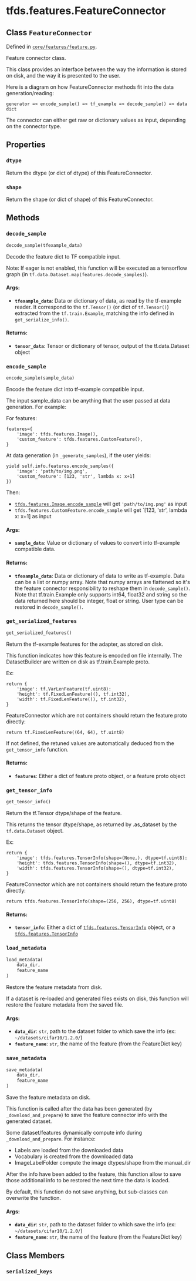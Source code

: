 <div itemscope itemtype="http://developers.google.com/ReferenceObject">
<meta itemprop="name" content="tfds.features.FeatureConnector" />
<meta itemprop="path" content="Stable" />
<meta itemprop="property" content="dtype"/>
<meta itemprop="property" content="shape"/>
<meta itemprop="property" content="decode_sample"/>
<meta itemprop="property" content="encode_sample"/>
<meta itemprop="property" content="get_serialized_features"/>
<meta itemprop="property" content="get_tensor_info"/>
<meta itemprop="property" content="load_metadata"/>
<meta itemprop="property" content="save_metadata"/>
<meta itemprop="property" content="serialized_keys"/>
</div>

# tfds.features.FeatureConnector

## Class `FeatureConnector`





Defined in [`core/features/feature.py`](https://github.com/tensorflow/datasets/tree/master/tensorflow_datasets/core/features/feature.py).

Feature connector class.

This class provides an interface between the way the information is stored
on disk, and the way it is presented to the user.

Here is a diagram on how FeatureConnector methods fit into the data
generation/reading:

```
generator => encode_sample() => tf_example => decode_sample() => data dict
```

The connector can either get raw or dictionary values as input, depending on
the connector type.

## Properties

<h3 id="dtype"><code>dtype</code></h3>

Return the dtype (or dict of dtype) of this FeatureConnector.

<h3 id="shape"><code>shape</code></h3>

Return the shape (or dict of shape) of this FeatureConnector.



## Methods

<h3 id="decode_sample"><code>decode_sample</code></h3>

``` python
decode_sample(tfexample_data)
```

Decode the feature dict to TF compatible input.

Note: If eager is not enabled, this function will be executed as a
tensorflow graph (in `tf.data.Dataset.map(features.decode_samples)`).

#### Args:

* <b>`tfexample_data`</b>: Data or dictionary of data, as read by the tf-example
    reader. It correspond to the `tf.Tensor()` (or dict of `tf.Tensor()`)
    extracted from the `tf.train.Example`, matching the info defined in
    `get_serialize_info()`.


#### Returns:

* <b>`tensor_data`</b>: Tensor or dictionary of tensor, output of the tf.data.Dataset
    object

<h3 id="encode_sample"><code>encode_sample</code></h3>

``` python
encode_sample(sample_data)
```

Encode the feature dict into tf-example compatible input.

The input sample_data can be anything that the user passed at data
generation. For example:

For features:

```
features={
    'image': tfds.features.Image(),
    'custom_feature': tfds.features.CustomFeature(),
}
```

At data generation (in `_generate_samples`), if the user yields:

```
yield self.info.features.encode_samples({
    'image': 'path/to/img.png',
    'custom_feature': [123, 'str', lambda x: x+1]
})
```

Then:

 * <a href="../../tfds/features/Image.md#encode_sample"><code>tfds.features.Image.encode_sample</code></a> will get `'path/to/img.png'` as input
 * `tfds.features.CustomFeature.encode_sample` will get `[123, 'str',
   lambda x: x+1] as input

#### Args:

* <b>`sample_data`</b>: Value or dictionary of values to convert into tf-example
    compatible data.


#### Returns:

* <b>`tfexample_data`</b>: Data or dictionary of data to write as tf-example. Data
    can be a list or numpy array.
    Note that numpy arrays are flattened so it's the feature connector
    responsibility to reshape them in `decode_sample()`.
    Note that tf.train.Example only supports int64, float32 and string so
    the data returned here should be integer, float or string. User type
    can be restored in `decode_sample()`.

<h3 id="get_serialized_features"><code>get_serialized_features</code></h3>

``` python
get_serialized_features()
```

Return the tf-example features for the adapter, as stored on disk.

This function indicates how this feature is encoded on file internally.
The DatasetBuilder are written on disk as tf.train.Example proto.

Ex:

```
return {
    'image': tf.VarLenFeature(tf.uint8):
    'height': tf.FixedLenFeature((), tf.int32),
    'width': tf.FixedLenFeature((), tf.int32),
}
```

FeatureConnector which are not containers should return the feature proto
directly:

```
return tf.FixedLenFeature((64, 64), tf.uint8)
```

If not defined, the retuned values are automatically deduced from the
`get_tensor_info` function.

#### Returns:

* <b>`features`</b>: Either a dict of feature proto object, or a feature proto object

<h3 id="get_tensor_info"><code>get_tensor_info</code></h3>

``` python
get_tensor_info()
```

Return the tf.Tensor dtype/shape of the feature.

This returns the tensor dtype/shape, as returned by .as_dataset by the
`tf.data.Dataset` object.

Ex:

```
return {
    'image': tfds.features.TensorInfo(shape=(None,), dtype=tf.uint8):
    'height': tfds.features.TensorInfo(shape=(), dtype=tf.int32),
    'width': tfds.features.TensorInfo(shape=(), dtype=tf.int32),
}
```

FeatureConnector which are not containers should return the feature proto
directly:

```
return tfds.features.TensorInfo(shape=(256, 256), dtype=tf.uint8)
```

#### Returns:

* <b>`tensor_info`</b>: Either a dict of <a href="../../tfds/features/TensorInfo.md"><code>tfds.features.TensorInfo</code></a> object, or a
    <a href="../../tfds/features/TensorInfo.md"><code>tfds.features.TensorInfo</code></a>

<h3 id="load_metadata"><code>load_metadata</code></h3>

``` python
load_metadata(
    data_dir,
    feature_name
)
```

Restore the feature metadata from disk.

If a dataset is re-loaded and generated files exists on disk, this function
will restore the feature metadata from the saved file.

#### Args:

* <b>`data_dir`</b>: `str`, path to the dataset folder to which save the info (ex:
    `~/datasets/cifar10/1.2.0/`)
* <b>`feature_name`</b>: `str`, the name of the feature (from the FeatureDict key)

<h3 id="save_metadata"><code>save_metadata</code></h3>

``` python
save_metadata(
    data_dir,
    feature_name
)
```

Save the feature metadata on disk.

This function is called after the data has been generated (by
`_download_and_prepare`) to save the feature connector info with the
generated dataset.

Some dataset/features dynamically compute info during
`_download_and_prepare`. For instance:

 * Labels are loaded from the downloaded data
 * Vocabulary is created from the downloaded data
 * ImageLabelFolder compute the image dtypes/shape from the manual_dir

After the info have been added to the feature, this function allow to
save those additional info to be restored the next time the data is loaded.

By default, this function do not save anything, but sub-classes can
overwrite the function.

#### Args:

* <b>`data_dir`</b>: `str`, path to the dataset folder to which save the info (ex:
    `~/datasets/cifar10/1.2.0/`)
* <b>`feature_name`</b>: `str`, the name of the feature (from the FeatureDict key)



## Class Members

<h3 id="serialized_keys"><code>serialized_keys</code></h3>

